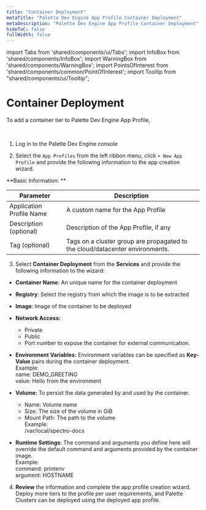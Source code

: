 ```yaml
---
title: "Container Deployment"
metaTitle: "Palette Dev Engine App Profile Container Deployment"
metaDescription: "Palette Dev Engine App Profile Container Deployment"
hideToC: false
fullWidth: false
---
```


import Tabs from 'shared/components/ui/Tabs';
import InfoBox from 'shared/components/InfoBox';
import WarningBox from 'shared/components/WarningBox';
import PointsOfInterest from 'shared/components/common/PointOfInterest';
import Tooltip from "shared/components/ui/Tooltip";


# Container Deployment

To add a container tier to Palette Dev Engine App Profile,

<br />

1. Log in to the Palette Dev Engine console


2. Select the `App Profiles` from the left ribbon menu, click `+ New App Profile` and provide the following information to the app creation wizard.

**Basic Information: **

|         Parameter           | Description  |
|-------------------------------|-----------------|
|Application Profile Name | A custom name for the App Profile|
|Description (optional)   | Description of the App Profile, if any |
|Tag (optional)               | Tags on a cluster group are propagated to the cloud/datacenter environments.|


3. Select **Container Deployment** from the **Services** and provide the following information to the wizard:
  * **Container Name**: An unique name for the container deployment
  * **Registry**: Select the registry from which the image is to be extracted
  * **Image**: Image of the container to be deployed
  * **Network Access:**
    * Private
    * Public
    * Port number to expose the container for external communication.  
  * **Environment Variables:** Environment variables can be specified as **Key-Value** pairs during the container deployment.  
     Example: <br />
       name: DEMO_GREETING <br />
       value: Hello from the environment 
  * **Volume:** To persist the data generated by and used by the container.
    * Name: Volume name
    * Size: The size of the volume in GiB
    * Mount Path:  The path to the volume <br />
     Example: <br />
    /var/local/spectro-docs

  * **Runtime Settings**: The command and arguments you define here will override the default command and arguments provided by the container image. <br />
    Example: <br />
       command: printenv <br />
       argument: HOSTNAME
 
 
4. **Review** the information and complete the app profile creation wizard. Deploy more tiers to the profile per user requirements, and Palette Clusters can be deployed using the deployed app profile. 


